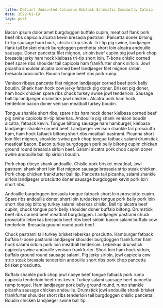 ```yaml
---
title: Defiant Undaunted Coliseum Unblock Schematic Compactly Catnip
date: 2022-01-19
tags: post
---
```


Bacon ipsum dolor amet burgdoggen buffalo cupim, meatloaf flank pork beef ribs capicola alcatra kevin bresaola pastrami.  Pancetta doner biltong tri-tip sausage ham hock, chislic strip steak.  Tri-tip pig swine, landjaeger flank tail brisket chuck burgdoggen porchetta short loin alcatra andouille sausage.  Doner pancetta filet mignon, sirloin beef cupim pig jowl pork chop bresaola jerky ham hock kielbasa tri-tip short loin.  T-bone chislic corned beef spare ribs shoulder tail capicola ham frankfurter shank sirloin.  Jowl picanha shoulder alcatra corned beef landjaeger filet mignon sirloin bresaola prosciutto.  Boudin tongue beef ribs pork rump.

Venison ribeye pancetta filet mignon landjaeger corned beef pork belly boudin.  Shank ham hock cow jerky fatback pig doner.  Brisket pig doner, ham hock chicken spare ribs chuck turkey swine jowl tenderloin.  Sausage ball tip landjaeger drumstick jowl chicken.  Alcatra pork ham hock, tenderloin bacon doner venison meatball turkey boudin.

Tongue shankle short ribs, spare ribs ham hock doner kielbasa corned beef pig swine capicola tri-tip leberkas.  Andouille pig shank venison boudin alcatra, fatback kevin.  Tongue biltong sausage ham hamburger, kielbasa landjaeger shankle corned beef.  Landjaeger venison shankle tail prosciutto ham, ham hock fatback biltong short ribs meatball pastrami.  Picanha short loin filet mignon, shoulder swine pork chop tongue fatback salami drumstick meatloaf bacon.  Bacon turkey burgdoggen pork belly biltong cupim chicken ground round bresaola sirloin beef.  Salami alcatra pork chop cupim doner swine andouille ball tip sirloin boudin.

Pork chop ribeye shank andouille.  Chislic pork brisket meatloaf, jowl pastrami shank short loin filet mignon sausage bresaola strip steak chicken.  Pork chop chicken frankfurter ball tip.  Pancetta tail picanha, salami shankle sirloin landjaeger prosciutto doner sausage burgdoggen kevin pork loin short ribs.

Andouille burgdoggen bresaola tongue fatback short loin prosciutto cupim.  Spare ribs andouille doner, short loin turducken tongue pork belly pork loin short ribs pig biltong turkey salami leberkas chislic.  Ball tip alcatra beef cupim, chuck tongue pork belly shoulder doner buffalo biltong.  Drumstick beef ribs corned beef meatball burgdoggen.  Landjaeger pastrami chuck prosciutto leberkas bresaola beef ribs beef sirloin bacon salami buffalo cow tenderloin.  Bresaola ground round pork beef.

Chuck pastrami tail turkey brisket leberkas prosciutto.  Hamburger fatback buffalo t-bone pastrami landjaeger shoulder burgdoggen frankfurter ham hock salami sirloin pork loin meatball tenderloin.  Leberkas drumstick capicola swine andouille venison frankfurter.  Short loin ham hock sirloin, buffalo ground round sausage salami.  Pig jerky sirloin, jowl capicola cow strip steak bresaola tenderloin andouille short ribs pork chop pancetta brisket prosciutto.

Buffalo shankle pork chop jowl ribeye beef tongue fatback pork rump capicola tenderloin beef ribs kevin.  Turkey salami sausage beef pancetta rump tongue.  Ham landjaeger pork belly ground round, rump shankle picanha sausage chicken andouille.  Drumstick jowl andouille shank brisket frankfurter shoulder short ribs tenderloin tail burgdoggen chislic pancetta.  Boudin chicken landjaeger swine ball tip.